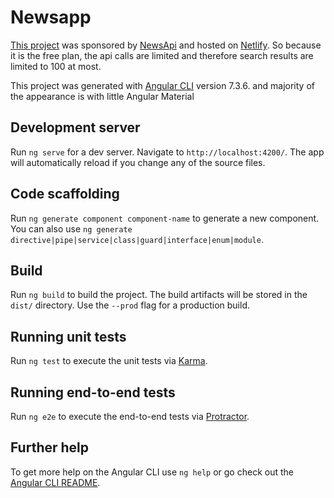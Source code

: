 # Newsapp
[This project](https://newsheadlines.netlify.com) was sponsored by [NewsApi](https://newsapi.org) and hosted on [Netlify](https://www.netlify.com/). So because it is the free plan, the api calls are limited and therefore search results are limited to 100 at most. 

This project was generated with [Angular CLI](https://github.com/angular/angular-cli) version 7.3.6. and majority of the appearance is with little Angular Material

## Development server

Run `ng serve` for a dev server. Navigate to `http://localhost:4200/`. The app will automatically reload if you change any of the source files.

## Code scaffolding

Run `ng generate component component-name` to generate a new component. You can also use `ng generate directive|pipe|service|class|guard|interface|enum|module`.

## Build

Run `ng build` to build the project. The build artifacts will be stored in the `dist/` directory. Use the `--prod` flag for a production build.

## Running unit tests

Run `ng test` to execute the unit tests via [Karma](https://karma-runner.github.io).

## Running end-to-end tests

Run `ng e2e` to execute the end-to-end tests via [Protractor](http://www.protractortest.org/).

## Further help

To get more help on the Angular CLI use `ng help` or go check out the [Angular CLI README](https://github.com/angular/angular-cli/blob/master/README.md).
